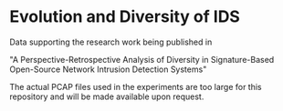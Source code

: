# Evolution and Diversity of IDS

Data supporting the research work being published in  

"A Perspective-Retrospective Analysis of Diversity in Signature-Based Open-Source Network Intrusion Detection Systems"

The actual PCAP files used in the experiments are too large for this repository and will be made available upon request. 
 
